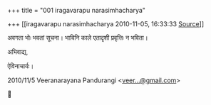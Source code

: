 +++
title = "001 iragavarapu narasimhacharya"

+++
[[iragavarapu narasimhacharya	2010-11-05, 16:33:33 [Source](https://groups.google.com/g/bvparishat/c/5viU5dZ4psQ)]]



अवगता भोः भवतां सूचना। भाविनि काले एतादृशी प्रवृत्तिः न भविता।

अभिवाद्य,

ऐविनाचार्यः।  
  

2010/11/5 Veeranarayana Pandurangi \<[veer...@gmail.com]()\>



